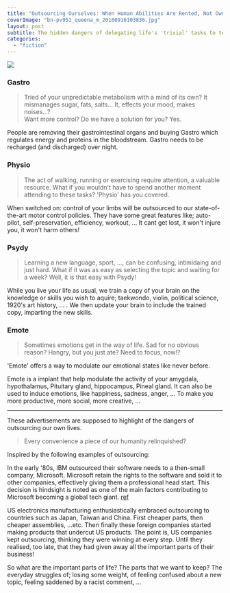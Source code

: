 ```yaml
---
title: "Outsourcing Ourselves: When Human Abilities Are Rented, Not Owned"
coverImage: "bn-pv951_queena_m_20160916103836.jpg"
layout: post
subtitle: The hidden dangers of delegating life's 'trivial' tasks to technology
categories: 
  - "fiction"
---
```


![]({{site.baseurl}}/assets/outsourced/{{page.coverImage}})

### Gastro

> Tried of your unpredictable metabolism with a mind of its own? It mismanages sugar, fats, salts... It, effects your mood, makes noises...?  
> Want more control? Do we have a solution for you? Yes.

People are removing their gastrointestinal organs and buying Gastro which regulates energy and proteins in the bloodstream. Gastro needs to be recharged (and discharged) over night.

### Physio

> The act of walking, running or exercising require attention, a valuable resource. What if you wouldn't have to spend another moment attending to these tasks? 'Physio' has you covered.

When switched on: control of your limbs will be outsourced to our state-of-the-art motor control policies. They have some great features like; auto-pilot, self-preservation, efficiency, workout, ... It cant get lost, it won't injure you, it won't harm others!

### Psydy

> Learning a new language, sport, ..., can be confusing, intimidaing and just hard.
What if it was as easy as selecting the topic and waiting for a week? Well, it is that easy with Psydy!

While you live your life as usual, we train a copy of your brain on the knowledge or skills you wish to aquire; taekwondo, violin, political science, 1920's art history, ... . We then update your brain to include the trained copy, imparting the new skills.

### Emote

> Sometimes emotions get in the way of life. Sad for no obvious reason? Hangry, but you just ate? Need to focus, now!?

'Emote' offers a way to modulate our emotional states like never before.

Emote is a implant that help modulate the activity of your amygdala, hypothalamus, Pituitary gland, hippocampus, Pineal gland. It can also be used to induce emotions, like happiness, sadness, anger, ... To make you more productive, more social, more creative, ...

* * *

These advertisements are supposed to highlight of the dangers of outsourcing our own lives.

> Every convenience a piece of our humanity relinquished?

Inspired by the following examples of outsourcing:

In the early '80s, IBM outsourced their software needs to a then-small company, Microsoft. Microsoft retain the rights to the software and sold it to other companies, effectively giving them a professional head start. This decision is hindsight is noted as one of the main factors contributing to Microsoft becoming a global tech giant. [ref](https://spectrum.ieee.org/how-the-ibm-pc-won-then-lost-the-personal-computer-market)

US electronics manufacturing enthusiastically embraced outsourcing to countries such as Japan, Taiwan and China. First cheaper parts, then cheaper assemblies, ...etc. Then finally these foreign companies started making products that undercut US products. The point is, US companies kept outsourcing, thinking they were winning at every step. Until they realised, too late, that they had given away all the important parts of their business!

So what are the important parts of life? The parts that we want to keep? The everyday struggles of; losing some weight, of feeling confused about a new topic, feeling saddened by a racist comment, ...